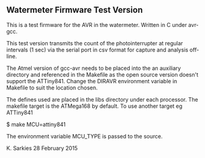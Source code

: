 Watermeter Firmware Test Version
--------------------------------

This is a test firmware for the AVR in the watermeter. Written in C under
avr-gcc.

This test version transmits the count of the photointerrupter at regular
intervals (1 sec) via the serial port in csv format for capture and analysis
off-line.

The Atmel version of gcc-avr needs to be placed into the an auxiliary directory
and referenced in the Makefile as the open source version doesn't support
the ATTiny841. Change the DIRAVR environment variable in Makefile to suit the
location chosen.

The defines used are placed in the libs directory under each processor. The
makefile target is the ATMega168 by default. To use another target eg ATTiny841

$ make MCU=attiny841

The environment variable MCU_TYPE is passed to the source.

K. Sarkies
28 February 2015

